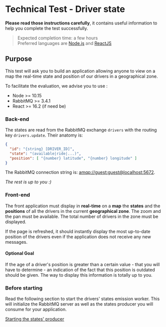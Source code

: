 # Technical Test - Driver state

**Please read those instructions carefully**, it contains useful information to help you complete the
test successfully.

> Expected completion time: a few hours <br/>
> Preferred languages are [Node.js](https://nodejs.org/en/) and [ReactJS](https://github.com/facebook/react)

## Purpose

This test will ask you to build an application allowing anyone to view on a map 
the real-time state and position of our drivers in a geographical zone.

To facilitate the evaluation, we advise you to use :
- Node >= 10.15
- RabbitMQ >= 3.4.1
- React >= 16.2 (if need be)

### Back-end

The states are read from the RabbitMQ exchange `drivers` with the routing key `drivers.update`. 
Their anatomy is:

```json
{
  "id": "{string} [DRIVER_ID]",
  "state": "(available|ride|...)",
  "position": [ "{number} latitude", "{number} longitude" ]
}
```

The RabbitMQ connection string is: [amqp://guest:guest@localhost:5672](amqp://guest:guest@localhost:5672).

*The rest is up to you :)*

### Front-end

The front application must display in **real-time** on a **map** the **states** and the **positions** of 
all the drivers in the current **geographical zone**. The zoom and the pan must be available. The total 
number of drivers in the zone must be displayed.

If the page is refreshed, it should instantly display the most up-to-date position of the drivers 
even if the application does not receive any new messages.

#### Optional Goal
If the age of a driver's position is greater than a certain value - that you will have to determine - 
an indication of the fact that this position is outdated should be given. The way to display this information 
is totally up to you.

### Before starting

Read the following section to start the drivers' states emission worker. This will initialize the RabbitMQ 
server as well as the states producer you will consume for your application.

[Starting the states' producer](./producer/README.md)
